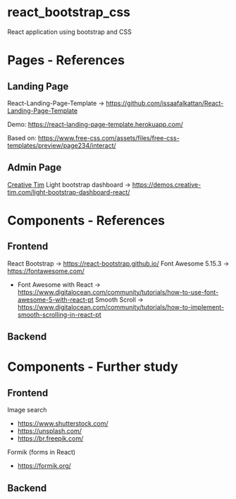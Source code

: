 # react_bootstrap_css
React application using bootstrap and CSS

# Pages - References

## Landing Page
React-Landing-Page-Template -> https://github.com/issaafalkattan/React-Landing-Page-Template

Demo: https://react-landing-page-template.herokuapp.com/

Based on: https://www.free-css.com/assets/files/free-css-templates/preview/page234/interact/

## Admin Page
[Creative Tim](https://www.creative-tim.com/) Light bootstrap dashboard -> https://demos.creative-tim.com/light-bootstrap-dashboard-react/


# Components - References
## Frontend
React Bootstrap -> https://react-bootstrap.github.io/
Font Awesome 5.15.3 -> https://fontawesome.com/
- Font Awesome with React -> https://www.digitalocean.com/community/tutorials/how-to-use-font-awesome-5-with-react-pt
Smooth Scroll -> https://www.digitalocean.com/community/tutorials/how-to-implement-smooth-scrolling-in-react-pt

## Backend

# Components - Further study
## Frontend

Image search
  - https://www.shutterstock.com/
  - https://unsplash.com/
  - https://br.freepik.com/

Formik (forms in React)
  - https://formik.org/

## Backend

